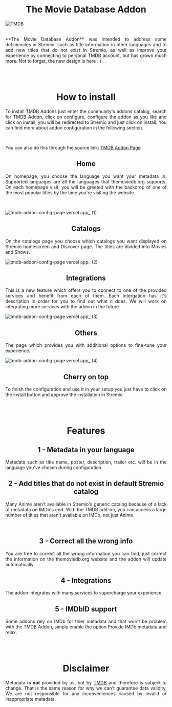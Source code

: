 <div align="center">
    <h1>The Movie Database Addon</h1>
</div>

![TMDB](https://www.themoviedb.org/assets/2/v4/logos/v2/blue_short-8e7b30f73a4020692ccca9c88bafe5dcb6f8a62a4c6bc55cd9ba82bb2cd95f6c.svg)

<br>

<div align="justify">
**The Movie Database Addon** was intended to address some deficiencies in Stremio, such as title information in other languages and to add new titles that do not exist in Stremio, as well as improve your experience by connecting to personal TMDB account, but has grown much more. Not to forget, the new design is here : )

<br><br>

<div align="center">
    <h1>How to install</h1>
</div>

To install TMDB Addons just enter the community's addons catalog, search for TMDB Addon, click on configure, configure the addon as you like and click on install, you will be redirected to Stremio and just click on install. You can find more about addon configuration in the following section.

<br>

You can also do this through the source link: [TMDB Addon Page](https://tmdb-addon-config-page.vercel.app/)

<div align="center">
    <h2>Home</h2>
</div>

On homepage, you choose the language you want your metadata in. Supported languages are all the languages that themoviedb.org supports. On each homepage visit, you will be greeted with the backdrop of one of the most popular titles by the time you're visiting the website.

<br>

![tmdb-addon-config-page vercel app_ (1)](https://github.com/user-attachments/assets/1e0d08b5-a061-43d5-a107-0a8e4dd2235f)

<div align="center">
    <h2>Catalogs</h2>
</div>
On the catalogs page you choose which catalogs you want displayed on Stremio homescreen and Discover page. The titles are divided into Movies and Shows.

<br>

![tmdb-addon-config-page vercel app_ (2)](https://github.com/user-attachments/assets/26a80bc8-b7ea-40b1-8f3a-ff12ae9ba41a)

<div align="center">
    <h2>Integrations</h2>
</div>
This is a new feature which offers you to connect to one of the provided services and benefit from each of them. Each intergation has it's description in order for you to find out what it does. We will work on integrating more services with the addon in the future.

<br>

![tmdb-addon-config-page vercel app_ (3)](https://github.com/user-attachments/assets/1d051dde-3a71-4059-bfe6-35b266b5ff75)

<div align="center">
    <h2>Others</h2>
</div>
The page which provides you with additional options to fine-tune your experience. 

<br>

![tmdb-addon-config-page vercel app_ (4)](https://github.com/user-attachments/assets/e29d304e-4b67-4d42-8015-f93cec7a67f5)

<div align="center">
    <h2>Cherry on top</h2>
</div>
To finish the configuration and use it in your setup you just have to click on the install button and approve the installation in Stremio.

<br><br>



<div align="center">
    <h1>Features</h1>



<div align="center">
    <h2>1 - Metadata in your language</h2>
</div>
<div align="justify">
Metadata such as title name, poster, description, trailer etc. will be in the language you've chosen during configuration.

<br>

<div align="center">
    <h2>2 - Add titles that do not exist in default Stremio catalog</h2>
</div>

Many Anime aren't available in Stremio's generic catalog because of a lack of metadata on IMDb's end. With the TMDB add-on, you can access a large number of titles that aren't available on IMDb, not just Anime.

<br>

<div align="center">
    <h2>3 - Correct all the wrong info</h2>
</div>
You are free to correct all the wrong information you can find, just correct the information on the themoviedb.org website and the addon will update automatically.

<br>

<div align="center">
    <h2>4 - Integrations</h2>
</div>
The addon integrates with many services to supercharge your experience.

<br>

<div align="center">
    <h2>5 - IMDbID support</h2>
</div>
Some addons rely on IMDb for thier metadata and that won't be problem with the TMDB Addon, simply enable the option Provide IMDb metadata and relax.

<br><br>



<div align="center">
    <h1>Disclaimer</h1>
</div>

Metadata **is not** provided by us, but by [TMDB](https://themoviedb.org/) and therefore is subject to change. That is the same reason for why we can't guarantee data validity. We are not responsible for any inconveniences caused by invalid or inappropriate metadata.



 
